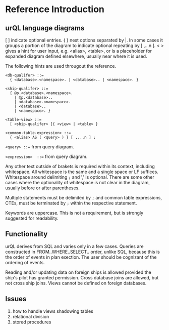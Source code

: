 # Reference Introduction

## urQL language diagrams

[ ] indicate optional entries.
{ } nest options separated by |. In some cases it groups a portion of the diagram to indicate optional repeating by [ ,...n ].
< > gives a hint for user input, e.g. \<alias>, \<table>, or is a placeholder for expanded diagram defined elsewhere, usually near where it is used.

The following hints are used througout the reference.

```
<db-qualifer> ::=
  { <database>.<namespace>. | <database>.. | <namespace>. }
```

```
<ship-qualifer> ::=
  { @p.<database>.<namespace>.
    | @p.<database>..
    | <database>.<namespace>.
    | <database>..
    | <namespace>. }
```

```
<table-view> ::=
  [ <ship-qualifer> ]{ <view> | <table> }
```

```
<common-table-expression> ::=
  { <alias> AS ( <query> ) } [ ,...n ] ;
```

`<query> ::=` from query diagram.

`<expression>  ::=` from query diagram.

Any other text outside of brakets is required within its context, including whitespace. All whitespace is the same and a single space or LF suffices. Whitespace around delimiting `;` and ',' is optional. There are some other cases where the optionality of whitespace is not clear in the diagram, usually before or after parentheses.

Multiple statements must be delimited by `;` and common table expressions, CTEs, must be terminated by `;` within the respective statement.

Keywords are uppercase. This is not a requirement, but is strongly suggested for readability.

## Functionality

urQL derives from SQL and varies only in a few cases. Queries are constructed in FROM..WHERE..SELECT.. order, unlike SQL, because this is the order of events in plan exection. The user should be cognizant of the ordering of events.

Reading and/or updating data on foreign ships is allowed provided the ship's pilot has granted permission. Cross database joins are allowed, but not cross ship joins. Views cannot be defined on foreign databases.

## Issues

1. how to handle views shadowing tables
2. relational division
3. stored procedures
